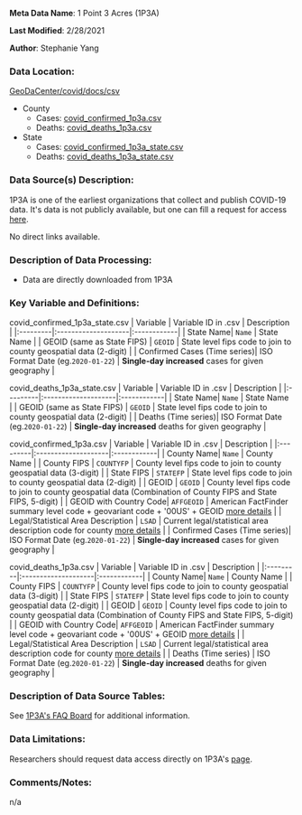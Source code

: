 **Meta Data Name**: 1 Point 3 Acres (1P3A)

**Last Modified**: 2/28/2021

**Author**: Stephanie Yang

### Data Location: 
[GeoDaCenter/covid/docs/csv](https://github.com/GeoDaCenter/covid/tree/master/docs/csv)

* County
    * Cases: [covid_confirmed_1p3a.csv](https://github.com/GeoDaCenter/covid/blob/master/public/csv/covid_confirmed_1p3a.csv)
    * Deaths: [covid_deaths_1p3a.csv](https://github.com/GeoDaCenter/covid/blob/master/public/csv/covid_deaths_1p3a.csv)
* State
    * Cases: [covid_confirmed_1p3a_state.csv](https://github.com/GeoDaCenter/covid/blob/master/public/csv/covid_confirmed_1p3a_state.csv)
    * Deaths: [covid_deaths_1p3a_state.csv](https://github.com/GeoDaCenter/covid/blob/master/public/csv/covid_deaths_1p3a_state.csv)

### Data Source(s) Description:  
1P3A is one of the earliest organizations that collect and publish COVID-19 data. It's data is not publicly available, but one can fill a request for access [here](https://coronavirus.1point3acres.com/en/data). 

No direct links available.

### Description of Data Processing: 
* Data are directly downloaded from 1P3A

### Key Variable and Definitions:


covid_confirmed_1p3a_state.csv
| Variable | Variable ID in .csv | Description |
|:---------|:--------------------|:------------|
| State Name| `Name` | State Name |
| GEOID (same as State FIPS) | `GEOID` | State level fips code to join to county geospatial data (2-digit) |
| Confirmed Cases (Time series)| ISO Format Date (eg.`2020-01-22`) | **Single-day increased** cases for given geography |


covid_deaths_1p3a_state.csv
| Variable | Variable ID in .csv | Description |
|:---------|:--------------------|:------------|
| State Name| `Name` | State Name |
| GEOID (same as State FIPS) | `GEOID` | State level fips code to join to county geospatial data (2-digit) |
| Deaths (Time series)| ISO Format Date (eg.`2020-01-22`) | **Single-day increased** deaths for given geography |


covid_confirmed_1p3a.csv
| Variable | Variable ID in .csv | Description |
|:---------|:--------------------|:------------|
| County Name| `Name` | County Name |
| County FIPS | `COUNTYFP` | County level fips code to join to county geospatial data (3-digit) |
| State FIPS | `STATEFP` | State level fips code to join to county geospatial data (2-digit)  |
| GEOID | `GEOID` | County level fips code to join to county geospatial data (Combination of County FIPS and State FIPS, 5-digit)  |
| GEOID with Country Code| `AFFGEOID` | American FactFinder summary level code + geovariant code + '00US' + GEOID [more details](https://www.arcgis.com/sharing/rest/content/items/05f6d4797e2a428d96c15aba40088159/info/metadata/metadata.xml?format=default&output=html) |
| Legal/Statistical Area Description | `LSAD` | Current legal/statistical area description code for county [more details](https://www2.census.gov/geo/pdfs/reference/LSADCodes.pdf) |
| Confirmed Cases (Time series)| ISO Format Date (eg.`2020-01-22`) | **Single-day increased** cases for given geography |


covid_deaths_1p3a.csv
| Variable | Variable ID in .csv | Description |
|:---------|:--------------------|:------------|
| County Name| `Name` | County Name |
| County FIPS | `COUNTYFP` | County level fips code to join to county geospatial data (3-digit) |
| State FIPS | `STATEFP` | State level fips code to join to county geospatial data (2-digit)  |
| GEOID | `GEOID` | County level fips code to join to county geospatial data (Combination of County FIPS and State FIPS, 5-digit)  |
| GEOID with Country Code| `AFFGEOID` | American FactFinder summary level code + geovariant code + '00US' + GEOID [more details](https://www.arcgis.com/sharing/rest/content/items/05f6d4797e2a428d96c15aba40088159/info/metadata/metadata.xml?format=default&output=html) |
| Legal/Statistical Area Description | `LSAD` | Current legal/statistical area description code for county [more details](https://www2.census.gov/geo/pdfs/reference/LSADCodes.pdf) |
| Deaths (Time series) | ISO Format Date (eg.`2020-01-22`) | **Single-day increased** deaths for given geography  |

### Description of Data Source Tables: 
See [1P3A's FAQ Board](https://coronavirus.1point3acres.com/en/about) for additional information.

### Data Limitations:
Researchers should request data access directly on 1P3A's [page](https://coronavirus.1point3acres.com/en/data).

### Comments/Notes:
n/a
